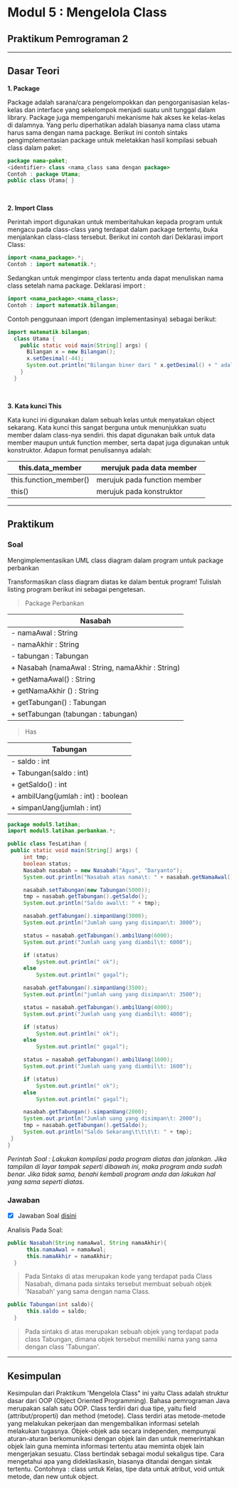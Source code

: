 # Modul 5 : Mengelola Class
## Praktikum Pemrograman 2

<hr>

## Dasar Teori

  **1. Package**
  
   Package adalah sarana/cara pengelompokkan dan pengorganisasian kelas-kelas dan interface yang sekelompok menjadi suatu unit tunggal dalam library. Package juga mempengaruhi      mekanisme hak akses ke kelas-kelas di dalamnya. Yang perlu diperhatikan adalah biasanya nama class utama harus sama dengan nama package.
   Berikut ini contoh sintaks pengimplementasian package untuk meletakkan hasil kompilasi sebuah class dalam paket:
   
   ```java
   package nama-paket;
   <identifier> class <nama_class sama dengan package>
   Contoh : package Utama;
   public class Utama{ }
   ```
  </br> 
  
  **2. Import Class**
  
  Perintah import digunakan untuk memberitahukan kepada program untuk mengacu pada class-class yang terdapat dalam package tertentu, buka menjalankan class-class tersebut.
  Berikut ini contoh dari Deklarasi import Class:
  ```java
  import <nama_package>.*;
  Contoh : import matematik.*;
  ```
  
  Sedangkan untuk mengimpor class tertentu anda dapat menuliskan nama class setelah nama package. Deklarasi import :
  ```java
  import <nama_package>.<nama_class>;
  Contoh : import matematik.bilangan;
  ```
  
  Contoh penggunaan import (dengan implementasinya) sebagai berikut:
  ```java
  import matematik.bilangan;
    class Utama {
      public static void main(String[] args) {
        Bilangan x = new Bilangan(); 
        x.setDesimal(-44); 
        System.out.println("Bilangan biner dari " x.getDesimal() + " adalah "+ x.biner()); 
      }
    }
  ```
  </br>
  
   **3. Kata kunci This**
   
   Kata kunci ini digunakan dalam sebuah kelas untuk menyatakan object sekarang. Kata kunci this sangat berguna untuk menunjukkan suatu member dalam class-nya sendiri. this      dapat digunakan baik untuk data member maupun untuk function member, serta dapat juga digunakan untuk konstruktor. Adapun format penulisannya adalah:
   
   |this.data_member |merujuk pada data member |
   | ----------- | ----------- |
   | this.function_member() | merujuk pada function member |
   | this() | merujuk pada konstruktor |
   
   <hr>
   
   ## Praktikum
   
   ### Soal
   
   Mengimplementasikan UML class diagram dalam program untuk package perbankan
   
   Transformasikan class diagram diatas ke dalam bentuk program! Tulislah listing program berikut ini sebagai pengetesan.
   
   > Package Perbankan
   
   | Nasabah |
   | ----------- |
   | - namaAwal : String |
   | - namaAkhir : String |
   | - tabungan : Tabungan |
   | + Nasabah (namaAwal : String, namaAkhir : String) |
   | + getNamaAwal() : String |
   | + getNamaAkhir () : String |
   | + getTabungan() : Tabungan |
   | + setTabungan (tabungan : tabungan) |
   
   > Has     
   
   | Tabungan |
   | ----------- |
   | - saldo : int |
   | + Tabungan(saldo : int) |
   | + getSaldo() : int |
   | + ambilUang(jumlah : int) : boolean |
   | + simpanUang(jumlah : int) |
   
   ```java
   package modul5.latihan;
import modul5.latihan.perbankan.*;

public class TesLatihan {
    public static void main(String[] args) {
        int tmp;
        boolean status;
        Nasabah nasabah = new Nasabah("Agus", "Daryanto");
        System.out.println("Nasabah atas nama\t: " + nasabah.getNamaAwal() + " " + nasabah.getNamaAkhir());

        nasabah.setTabungan(new Tabungan(5000));
        tmp = nasabah.getTabungan().getSaldo();
        System.out.println("Saldo awal\t: " + tmp);

        nasabah.getTabungan().simpanUang(3000);
        System.out.println("Jumlah uang yang disimpan\t: 3000");

        status = nasabah.getTabungan().ambilUang(6000);
        System.out.print("Jumlah uang yang diambil\t: 6000");

        if (status)
            System.out.println(" ok");
        else
            System.out.println(" gagal");

        nasabah.getTabungan().simpanUang(3500);
        System.out.println("jumlah uang yang disimpan\t: 3500");

        status = nasabah.getTabungan().ambilUang(4000);
        System.out.print("Jumlah uang yang diambil\t: 4000");

        if (status)
            System.out.println(" ok");
        else
            System.out.println(" gagal");

        status = nasabah.getTabungan().ambilUang(1600);
        System.out.print("Jumlah uang yang diambil\t: 1600");

        if (status)
            System.out.println(" ok");
        else
            System.out.println(" gagal");

        nasabah.getTabungan().simpanUang(2000);
        System.out.println("Jumlah uang yang disimpan\t: 2000");
        tmp = nasabah.getTabungan().getSaldo();
        System.out.println("Saldo Sekarang\t\t\t\t: " + tmp);
    }
}
   ```
  *Perintah Soal : Lakukan kompilasi pada program diatas dan jalankan. Jika tampilan di layar tampak seperti dibawah ini, maka program anda sudah benar. Jika tidak sama, benahi kembali program   anda dan lakukan hal yang sama seperti diatas*.
  
  ### Jawaban
  
  - [X] Jawaban Soal [disini](https://github.com/womenincode/20104014_Amita-Putry-Prasasti_S1SEA_Pemrograman2/tree/modul5/src/modul5/latihan)

  Analisis Pada Soal:
  
  ```java
  public Nasabah(String namaAwal, String namaAkhir){
        this.namaAwal = namaAwal;
        this.namaAkhir = namaAkhir;
    }
  ```
    
  > Pada Sintaks di atas merupakan kode yang terdapat pada Class Nasabah, dimana pada sintaks tersebut membuat sebuah objek 'Nasabah' yang sama dengan nama Class.

  ```java
  public Tabungan(int saldo){
        this.saldo = saldo;
    }
  ```
  
  > Pada sintaks di atas merupakan sebuah objek yang terdapat pada class Tabungan, dimana objek tersebut memiliki nama yang sama dengan class 'Tabungan'.

<hr>

## Kesimpulan

Kesimpulan dari Praktikum 'Mengelola Class" ini yaitu Class adalah struktur dasar dari OOP (Object Oriented Programming). Bahasa pemrograman Java merupakan salah satu OOP. Class terdiri dari dua tipe, yaitu field (attribut/properti) dan method (metode). Class terdiri atas metode-metode yang melakukan pekerjaan dan mengembalikan informasi setelah melakukan tugasnya. Objek-objek ada secara independen, mempunyai aturan-aturan berkomunikasi dengan objek lain dan untuk memerintahkan objek lain guna meminta informasi tertentu atau meminta objek lain mengerjakan sesuatu. Class bertindak sebagai modul sekaligus tipe. Cara mengetahui apa yang dideklasikasin, biasanya ditandai dengan sintak tertentu. Contohnya : class untuk Kelas, tipe data untuk atribut, void untuk metode, dan new untuk object.


    
    
  
  
   
   
   
